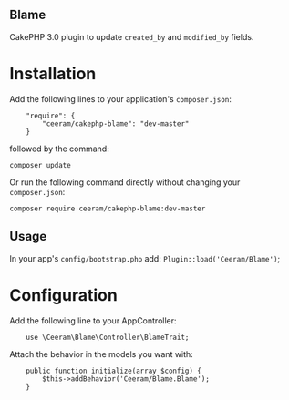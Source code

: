 Blame
-----

CakePHP 3.0 plugin to update `created_by` and `modified_by` fields.

Installation
============

Add the following lines to your application's `composer.json`:

```
    "require": {
        "ceeram/cakephp-blame": "dev-master"
    }
```

followed by the command:

`composer update`

Or run the following command directly without changing your `composer.json`:

`composer require ceeram/cakephp-blame:dev-master`

## Usage

In your app's `config/bootstrap.php` add: `Plugin::load('Ceeram/Blame')`;

Configuration
=============

Add the following line to your AppController:

```
    use \Ceeram\Blame\Controller\BlameTrait;
```

Attach the behavior in the models you want with:

```
    public function initialize(array $config) {
        $this->addBehavior('Ceeram/Blame.Blame');
    }
```